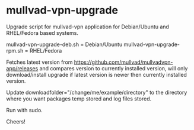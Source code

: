 # mullvad-vpn-upgrade
Upgrade script for mullvad-vpn application for Debian/Ubuntu and RHEL/Fedora based systems.

mullvad-vpn-upgrade-deb.sh = Debian/Ubuntu
mullvad-vpn-upgrade-rpm.sh = RHEL/Fedora

Fetches latest version from https://github.com/mullvad/mullvadvpn-app/releases and compares version to currently installed version, will only download/install upgrade if latest version is newer then currently installed version.

Update downloadfolder="/change/me/example/directory" to the directory where you want packages temp stored and log files stored.

Run with sudo.

Cheers!
